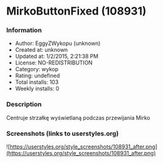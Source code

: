 # MirkoButtonFixed (108931)

### Information
- Author: EggyZWykopu (unknown)
- Created at: unknown
- Updated at: 1/2/2015, 2:21:38 PM
- License: NO-REDISTRIBUTION
- Category: wykop
- Rating: undefined
- Total installs: 103
- Weekly installs: 0


### Description
Centruje strzałkę wyświetlaną podczas przewijania Mirko


### Screenshots (links to userstyles.org)
![https://userstyles.org/style_screenshots/108931_after.png](https://userstyles.org/style_screenshots/108931_after.png)


